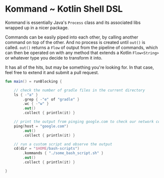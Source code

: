 # Kommand ~ Kotlin Shell DSL

Kommand is essentially Java's `Process` class and its associated libs wrapped up
in a nicer package. 

Commands can be easily piped into each other, by calling another command on top of 
the other. And no process is created until `out()` is called. `out()` returns a 
`Flow` of output from the pipeline of commands, which can then be operated on with
any method that extends a Kotlin `Flow<String>` or whatever type you decide to 
transform it into.

It has all of the hits, but may be something you're looking for. In that case, 
feel free to extend it and submit a pull request. 
 

```kotlin
fun main() = runBlocking {

    // check the number of gradle files in the current directory
    ls { -"a" }
        .grep { -"e" of "gradle" }
        .wc { -"w" }
        .out()
        .collect { println(it) }

    // print the output from pinging google.com to check our network connection
    ping(host = "google.com")
        .out()
        .collect { println(it) }

    // run a custom script and observe the output
    cd(dir = "$HOME/bash-scripts")
        .kommands { "./some_bash_script.sh" } 
        .out()
        .collect { println(it) }

}
```
